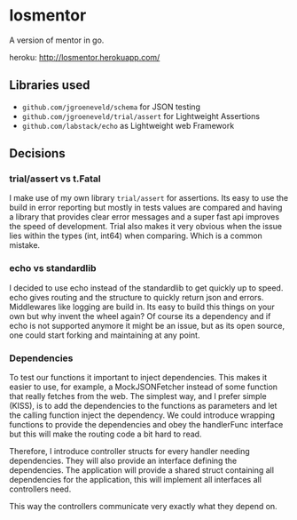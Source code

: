 # losmentor

A version of mentor in go.

heroku: http://losmentor.herokuapp.com/

## Libraries used

- `github.com/jgroeneveld/schema` for JSON testing
- `github.com/jgroeneveld/trial/assert` for Lightweight Assertions
- `github.com/labstack/echo` as Lightweight web Framework

## Decisions

### trial/assert vs t.Fatal

I make use of my own library `trial/assert` for assertions. Its easy to use the build in error reporting but
mostly in tests values are compared and having a library that provides clear error messages and a super fast api
improves the speed of development.
Trial also makes it very obvious when the issue lies within the types (int, int64) when comparing. Which is a common mistake.

### echo vs standardlib

I decided to use echo instead of the standardlib to get quickly up to speed.
echo gives routing and the structure to quickly return json and errors.
Middlewares like logging are build in.
Its easy to build this things on your own but why invent the wheel again?
Of course its a dependency and if echo is not supported anymore it might be an issue, but as its open source, one could
start forking and maintaining at any point.

### Dependencies

To test our functions it important to inject dependencies.
This makes it easier to use, for example, a MockJSONFetcher instead of some function that really fetches from the web.
The simplest way, and I prefer simple (KISS), is to add the dependencies to the functions as parameters and let the
calling function inject the dependency. We could introduce wrapping functions to provide the dependencies and obey the
handlerFunc interface but this will make the routing code a bit hard to read.

Therefore, I introduce controller structs for every handler needing dependencies.
They will also provide an interface defining the dependencies.
The application will provide a shared struct containing all dependencies for the application, this will implement
all interfaces all controllers need.

This way the controllers communicate very exactly what they depend on.
